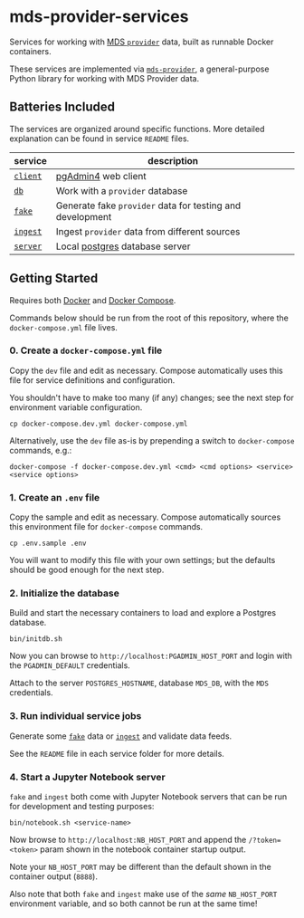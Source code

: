 # mds-provider-services

Services for working with [MDS `provider`][provider] data, built as runnable Docker containers.

These services are implemented via [`mds-provider`](https://github.com/CityofSantaMonica/mds-provider),
a general-purpose Python library for working with MDS Provider data.

## Batteries Included

The services are organized around specific functions. More detailed explanation can be found in service `README` files.

| service | description |
| --------- | ----------- |
| [`client`](client/) | [pgAdmin4][pgadmin] web client |
| [`db`](db/) | Work with a `provider` database |
| [`fake`](fake/) | Generate fake `provider` data for testing and development |
| [`ingest`](ingest/) | Ingest `provider` data from different sources |
| [`server`](server/) | Local [postgres][postgres] database server |

## Getting Started

Requires both [Docker][docker] and [Docker Compose][compose].

Commands below should be run from the root of this repository, where the `docker-compose.yml` file lives.

### 0. Create a `docker-compose.yml` file

Copy the `dev` file and edit as necessary. Compose automatically uses this file for service definitions and configuration.

You shouldn't have to make too many (if any) changes; see the next step for environment variable configuration.

```console
cp docker-compose.dev.yml docker-compose.yml
```

Alternatively, use the `dev` file as-is by prepending a switch to `docker-compose` commands, e.g.:

```console
docker-compose -f docker-compose.dev.yml <cmd> <cmd options> <service> <service options>
```

### 1. Create an `.env` file

Copy the sample and edit as necessary. Compose automatically sources this environment file for `docker-compose` commands.

```console
cp .env.sample .env
```

You will want to modify this file with your own settings; but the defaults should be good enough for the next step.

### 2. Initialize the database

Build and start the necessary containers to load and explore a Postgres database.

```console
bin/initdb.sh
```

Now you can browse to `http://localhost:PGADMIN_HOST_PORT` and login with the `PGADMIN_DEFAULT` credentials.

Attach to the server `POSTGRES_HOSTNAME`, database `MDS_DB`, with the `MDS` credentials.

### 3. Run individual service jobs

Generate some [`fake`](fake/) data or [`ingest`](ingest/) and validate data feeds.

See the `README` file in each service folder for more details.

### 4. Start a Jupyter Notebook server

`fake` and `ingest` both come with Jupyter Notebook servers that can be run for development and testing purposes:

```console
bin/notebook.sh <service-name>
```

Now browse to `http://localhost:NB_HOST_PORT` and append the `/?token=<token>` param shown in the notebook container startup output.

Note your `NB_HOST_PORT` may be different than the default shown in the container output (`8888`).

Also note that both `fake` and `ingest` make use of the *same* `NB_HOST_PORT` environment variable, and so both cannot be run at the same time!

[compose]: https://docs.docker.com/compose/overview/
[docker]: https://www.docker.com/
[pgadmin]: https://www.pgadmin.org/
[postgres]: https://www.postgresql.org/
[provider]: https://github.com/CityOfLosAngeles/mobility-data-specification/tree/master/provider
